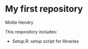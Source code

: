 # My first repository

Mollie Hendry

This respository includes:

- Setup.R: setup script for libraries
